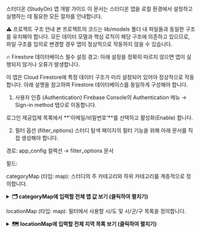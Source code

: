 스터디온 (StudyOn) 앱 개발 가이드
이 문서는 스터디온 앱을 로컬 환경에서 설정하고 실행하는 데 필요한 모든 절차를 안내합니다.

⚠️ 프로젝트 구조 안내
본 프로젝트의 코드는 lib/models 폴더 내 파일들과 동일한 구조를 유지해야 합니다. 모든 데이터 모델과 핵심 로직이 해당 구조에 의존하고 있으므로, 파일 구조를 임의로 변경할 경우 앱이 정상적으로 작동하지 않을 수 있습니다.

🔥 Firestore 데이터베이스 필수 설정
경고: 아래 설정을 정확히 따르지 않으면 앱이 실행되지 않거나 오류가 발생합니다.

이 앱은 Cloud Firestore에 특정 데이터 구조가 미리 설정되어 있어야 정상적으로 작동합니다. 아래 설명을 참고하여 Firestore 데이터베이스를 동일하게 구성해야 합니다.

1. 사용자 인증 (Authentication)
Firebase Console의 Authentication 메뉴 → Sign-in method 탭으로 이동합니다.

로그인 제공업체 목록에서 **'이메일/비밀번호'**를 선택하고 활성화(Enable) 합니다.

2. 필터 옵션 (filter_options)
스터디 탐색 페이지의 필터 기능을 위해 아래 문서를 직접 생성해야 합니다.

경로: app_config 컬렉션 → filter_options 문서

필드:

categoryMap (타입: map): 스터디의 주 카테고리와 하위 카테고리를 계층적으로 정의합니다.

<details>
<summary><b>🗂️ categoryMap에 입력할 전체 맵 값 보기 (클릭하여 펼치기)</b></summary>

JSON

{
    "외국어": {
        "말하기 시험": [ "OPIC (오픽)", "TOEIC Speaking (토익스피킹)" ],
        "어학 시험": [ "TOEIC (토익)", "TOEFL (토플)", "JLPT (일본어능력시험)", "HSK (한어수평고시)" ],
        "회화": [ "영어 회화", "일본어 회화", "중국어 회화" ]
    },
    "자격증": {
        "IT・SW": [ "정보처리기사", "SQLD", "ADSP (데이터분석 준전문가)", "리눅스마스터", "네트워크관리사 2급" ],
        "국어・역사": [ "한국사능력검정시험", "KBS한국어능력시험", "실용 글쓰기" ],
        "금융・회계": [ "재경관리사", "전산회계/세무", "투자자산운용사" ],
        "디자인・영상": [ "GTQ (그래픽기술자격)", "컴퓨터그래픽스운용기능사" ],
        "무역・물류": [ "국제무역사 1급", "무역영어 1급", "물류관리사", "유통관리사 2급" ],
        "사무・OA": [ "컴퓨터활용능력 1/2급", "MOS Master", "워드프로세서" ],
        "엔지니어링 (기사)": [ "일반기계기사", "전기기사", "산업안전기사", "건축기사", "토목기사" ]
    },
    "취업/이직": {
        "면접 준비": [ "기술 면접", "인성 면접", "그룹 토론", "PT 토론" ],
        "서류 준비": [ "자기소개서", "포트폴리오", "이력서" ]
    }
}
</details>

locationMap (타입: map): 필터에서 사용할 시/도 및 시/군/구 목록을 정의합니다.

<details>
<summary><b>🗺️ locationMap에 입력할 전체 지역 목록 보기 (클릭하여 펼치기)</b></summary>

JSON

{
    "강원": ["강원 전체", "강릉시", "고성군", "동해시", "삼척시", "속초시", "양구군", "양양군", "영월군", "원주시", "인제군", "정선군", "철원군", "춘천시", "태백시", "평창군", "화천군", "횡성군", "홍천군"],
    "경기": ["경기 전체", "가평군", "고양시 덕양구", "고양시 일산동구", "고양시 일산서구", "과천시", "광명시", "광주시", "구리시", "군포시", "김포시", "남양주시", "동두천시", "부천시 소사구", "부천시 오정구", "부천시 원미구", "성남시 분당구", "성남시 수정구", "성남시 중원구", "수원시 권선구", "수원시 영통구", "수원시 장안구", "수원시 팔달구", "시흥시", "안산시 단원구", "안산시 상록구", "안성시", "안양시 동안구", "안양시 만안구", "양주시", "양평군", "여주시", "연천군", "오산시", "용인시 기흥구", "용인시 수지구", "용인시 처인구", "의왕시", "의정부시", "이천시", "파주시", "평택시", "포천시", "하남시", "화성시"],
    "경남": ["경남 전체", "거제시", "거창군", "고성군", "김해시", "남해군", "밀양시", "사천시", "산청군", "양산시", "의령군", "진주시", "창녕군", "창원시", "통영시", "하동군", "함안군", "함양군", "합천군"],
    "경북": ["경북 전체", "경산시", "경주시", "고령군", "구미시", "군위군", "김천시", "문경시", "봉화군", "상주시", "성주군", "안동시", "영덕군", "영양군", "영주시", "영천시", "예천군", "울릉군", "울진군", "의성군", "청도군", "청송군", "칠곡군", "포항시 남구", "포항시 북구"],
    "광주": ["광산구", "남구", "동구", "북구", "서구"],
    "대구": ["대구 전체", "군위군", "남구", "달서구", "달성군", "동구", "북구", "서구", "수성구", "중구"],
    "대전": ["대전 전체", "대덕구", "동구", "서구", "유성구", "중구"],
    "부산": ["강서구", "금정구", "기장군", "남구", "동구", "동래구", "부산진구", "북구", "사상구", "사하구", "서구", "수영구", "연제구", "영도구", "중구", "해운대구"],
    "서울": ["서울 전체", "강남구", "강동구", "강북구", "강서구", "관악구", "광진구", "구로구", "금천구", "노원구", "도봉구", "동대문구", "동작구", "마포구", "서대문구", "서초구", "성동구", "성북구", "송파구", "양천구", "영등포구", "용산구", "은평구", "종로구", "중구", "중랑구"],
    "세종": ["세종 전체", "세종"],
    "울산": ["남구", "동구", "북구", "울주군", "중구"],
    "인천": ["인천 전체", "강화군", "계양구", "남동구", "동구", "미추홀구", "부평구", "서구", "연수구", "옹진군", "중구"],
    "전남": ["전남 전체", "강진군", "고흥군", "곡성군", "광양시", "구례군", "나주시", "담양군", "목포시", "무안군", "보성군", "순천시", "신안군", "여수시", "영광군", "영암군", "완도군", "장성군", "장흥군", "진도군", "함평군", "해남군", "화순군"],
    "전북": ["전북 전체", "고창군", "군산시", "김제시", "남원시", "무주군", "부안군", "순창군", "완주군", "익산시", "임실군", "장수군", "전주시 덕진구", "전주시 완산구", "정읍시", "진안군"],
    "제주": ["제주 전체", "서귀포시", "제주시"],
    "충남": ["충남 전체", "계룡시", "공주시", "금산군", "논산시", "당진시", "보령시", "부여군", "서산시", "서천군", "아산시", "예산군", "천안시 동남구", "천안시 서북구", "청양군", "태안군", "홍성군"],
    "충북": ["충북 전체", "괴산군", "단양군", "보은군", "영동군", "옥천군", "음성군", "제천시", "증평군", "진천군", "청주시 상당구", "청주시 서원구", "청주시 청원구", "청주시 흥덕구", "충주시"]
}
</details>





